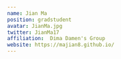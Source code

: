 ```yaml
---
name: Jian Ma
position: gradstudent
avatar: JianMa.jpg
twitter: JianMa17
affiliation:  Dima Damen's Group
website: https://majian8.github.io/
---
```

